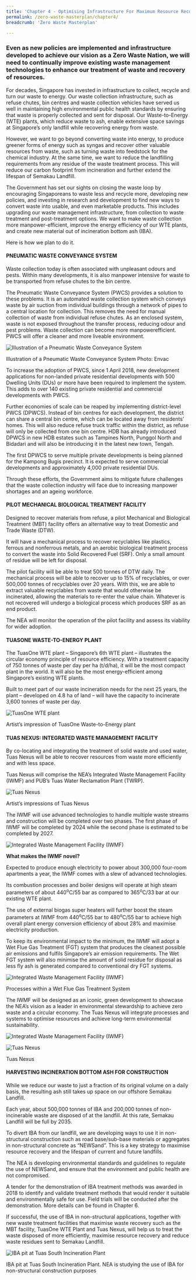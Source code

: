 ```yaml
---
title: 'Chapter 4 - Optimising Infrastructure For Maximum Resource Recovery'
permalink: /zero-waste-masterplan/chapter4/
breadcrumb: 'Zero Waste Masterplan'

---
```



### Even as new policies are implemented and infrastructure developed to achieve our vision as a Zero Waste Nation, we will need to continually improve existing waste management technologies to enhance our treatment of waste and recovery of resources.

For decades, Singapore has invested in
infrastructure to collect, recycle and turn
our waste to energy. Our waste collection
infrastructure, such as refuse chutes, bin
centres and waste collection vehicles
have served us well in maintaining high
environmental public health standards by
ensuring that waste is properly collected and
sent for disposal. Our Waste-to-Energy (WTE)
plants, which reduce waste to ash, enable
extensive space savings at Singapore’s only
landfill while recovering energy from waste.

However, we want to go beyond converting
waste into energy, to produce greener forms
of energy such as syngas and recover other
valuable resources from waste, such as
turning waste into feedstock for the chemical
industry. At the same time, we want to
reduce the landfilling requirements from
any residue of the waste treatment process.
This will reduce our carbon footprint from
incineration and further extend the lifespan
of Semakau Landfill.

The Government has set our sights on closing
the waste loop by encouraging Singaporeans
to waste less and recycle more, developing
new policies, and investing in research and
development to find new ways to convert
waste into usable, and even marketable
products. This includes upgrading our waste
management infrastructure, from collection
to waste treatment and post-treatment
options. We want to make waste collection
more manpower-efficient, improve the energy
efficiency of our WTE plants, and create new
material out of incineration bottom ash (IBA).

Here is how we plan to do it.

#### PNEUMATIC WASTE CONVEYANCE SYSTEM

Waste collection today is often associated with
unpleasant odours and pests. Within many
developments, it is also manpower intensive for
waste to be transported from refuse chutes to
the bin centre.

The Pneumatic Waste Conveyance System
(PWCS) provides a solution to these problems. It
is an automated waste collection system which
conveys waste by air suction from individual
buildings through a network of pipes to a central
location for collection. This removes the need
for manual collection of waste from individual
refuse chutes. As an enclosed system, waste is
not exposed throughout the transfer process,
reducing odour and pest problems. Waste
collection can become more manpowerefficient.
PWCS will offer a cleaner and more
liveable environment.

![Illustration of a Pneumatic Waste Conveyance System](/images/ch4-PWCS.png)
<caption>Illustration of a Pneumatic Waste Conveyance System Photo: Envac</caption>

To increase the adoption of PWCS, since
1 April 2018, new development applications
for non-landed private residential
developments with 500 Dwelling Units (DUs)
or more have been required to implement the
system. This adds to over 140 existing private
residential and commercial developments
with PWCS.

Further economies of scale can be reaped by
implementing district-level PWCS (DPWCS).
Instead of bin centres for each development,
the district can share a central bin centre,
which can be located away from residents’
homes. This will also reduce refuse truck
traffic within the district, as refuse will
only be collected from one bin centre. HDB
has already introduced DPWCS in new
HDB estates such as Tampines North,
Punggol North and Bidadari and will also be
introducing it in the latest new town, Tengah.

The first DPWCS to serve multiple private
developments is being planned for the
Kampong Bugis precinct. It is expected
to serve commercial developments and
approximately 4,000 private residential DUs.

Through these efforts, the Government aims
to mitigate future challenges that the waste
collection industry will face due to increasing
manpower shortages and an ageing
workforce.

#### PILOT MECHANICAL BIOLOGICAL TREATMENT FACILITY

Designed to recover materials from refuse,
a pilot Mechanical and Biological Treatment
(MBT) facility offers an alternative way to
treat Domestic and Trade Waste (DTW).

It will have a mechanical process to recover
recyclables like plastics, ferrous and nonferrous
metals, and an aerobic biological
treatment process to convert the waste into
Solid Recovered Fuel (SRF). Only a small
amount of residue will be left for disposal.

The pilot facility will be able to treat 500
tonnes of DTW daily. The mechanical
process will be able to recover up to 15%
of recyclables, or over 500,000 tonnes of
recyclables over 20 years. With this, we are
able to extract valuable recyclables from
waste that would otherwise be incinerated,
allowing the materials to re-enter the value
chain. Whatever is not recovered will undergo
a biological process which produces SRF as
an end product.

The NEA will monitor the operation of the pilot
facility and assess its viability for
wider adoption.

#### TUASONE WASTE-TO-ENERGY PLANT

The TuasOne WTE plant – Singapore’s 6th
WTE plant – illustrates the circular economy
principle of resource efficiency. With a
treatment capacity of 750 tonnes of waste
per day per ha (t/d/ha), it will be the most
compact plant in the world. It will also be the
most energy-efficient among Singapore’s
existing WTE plants.

Built to meet part of our waste incineration
needs for the next 25 years, the plant –
developed on 4.8 ha of land – will have the
capacity to incinerate 3,600 tonnes of
waste per day.

![TuasOne WTE plant](/images/ch4-tuasone.jpg)
<caption>Artist’s impression of TuasOne Waste-to-Energy plant</caption>

#### TUAS NEXUS: INTEGRATED WASTE MANAGEMENT FACILITY

By co-locating and integrating the treatment
of solid waste and used water, Tuas Nexus will
be able to recover resources from waste more
efficiently and with less space.

Tuas Nexus will comprise the NEA’s Integrated
Waste Management Facility (IWMF) and PUB’s
Tuas Water Reclamation Plant (TWRP).

![Tuas Nexus](/images/ch4-tuas-nexus.jpg)
<caption>Artist’s impressions of Tuas Nexus</caption>

The IWMF will use advanced technologies to
handle multiple waste streams and construction
will be completed over two phases. The first
phase of IWMF will be completed by 2024 while
the second phase is estimated to be completed
by 2027.


![Integrated Waste Management Facility (IWMF)](/images/ch4-IWMF.png)

**What makes the IWMF novel?**

Expected to produce enough electricity to
power about 300,000 four-room apartments
a year, the IWMF comes with a slew of
advanced technologies.

Its combustion processes and boiler designs
will operate at high steam parameters of
about 440<sup>o</sup>C/55 bar as compared to
365<sup>o</sup>C/33 bar at our existing WTE plant.

The use of external biogas super heaters
will further boost the steam parameters at
IWMF from 440<sup>o</sup>C/55 bar to 480<sup>o</sup>C/55 bar to
achieve high overall plant energy conversion
efficiency of about 28% and maximise
electricity production.

To keep its environmental impact to the
minimum, the IWMF will adopt a Wet Flue
Gas Treatment (FGT) system that produces
the cleanest possible air emissions and
fulfils Singapore’s air emission requirements.
The Wet FGT system will also minimise the
amount of solid residue for disposal as less
fly ash is generated compared to conventional
dry FGT systems.

![Integrated Waste Management Facility (IWMF)](/images/ch4-wet-flue.png)
<caption>Processes within a Wet Flue Gas Treatment System</caption>

The IWMF will be designed as an iconic,
green development to showcase the
NEA’s vision as a leader in environmental
stewardship to achieve zero waste and
a circular economy. The Tuas Nexus
will integrate processes and systems to
optimise resources and achieve long-term
environmental sustainability.

![Integrated Waste Management Facility (IWMF)](/images/ch4-synergies.png)

![Tuas Nexus](/images/ch4-tuas-nexus-infographic.png)
<caption>Tuas Nexus</caption>


#### HARVESTING INCINERATION BOTTOM ASH FOR CONSTRUCTION

While we reduce our waste to just a fraction
of its original volume on a daily basis, the
resulting ash still takes up space on our
offshore Semakau Landfill.

Each year, about 500,000 tonnes of IBA and
200,000 tonnes of non-incinerable waste
are disposed of at the landfill. At this rate,
Semakau Landfill will be full by 2035.

To divert IBA from our landfill, we are
developing ways to use it in non-structural
construction such as road base/sub-base
materials or aggregates in non-structural
concrete as “NEWSand”. This is a key strategy
to maximise resource recovery and the
lifespan of current and future landfills.

The NEA is developing environmental
standards and guidelines to regulate the use
of NEWSand, and ensure that the environment
and public health are not compromised.

A tender for the demonstration of IBA
treatment methods was awarded in 2018 to
identify and validate treatment methods that
would render it suitable and environmentally
safe for use. Field trials will be conducted after
the demonstration. More details can be found
in Chapter 6.

If successful, the use of IBA in non-structural
applications, together with new waste
treatment facilities that maximise waste
recovery such as the MBT facility, TuasOne
WTE Plant and Tuas Nexus, will help us to
treat the waste disposed of more efficiently,
maximise resource recovery and reduce waste
residues sent to Semakau Landfill.

![IBA pit at Tuas South Incineration Plant](/images/ch4-IBA-pit.jpg)
<caption>IBA pit at Tuas South Incineration Plant. NEA is studying the use of IBA for non-structural construction purposes</caption>

